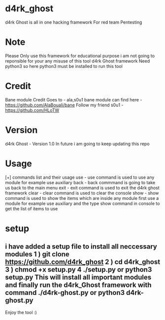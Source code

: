 # d4rk_ghost
d4rk Ghost is all in one hacking framework For red team Pentesting 

# Note
Please Only use this framework for educational purpose i am not going to reponsible for your any misuse of this tool 
d4rk Ghost framework Need python3 so here python3 must be installed to run this tool 
# Credit 
Bane module Credit Goes to -  ala,s0u1 
bane module can find here - https://github.com/AlaBouali/bane
Follow my friend s0u1 - https://github.com/HLoTW

# Version
d4rk Ghost - Version 1.0
In future i am going to keep updating this repo 
# Usage
[+] commands list and their usage
use - use command is used to use any module for example use auxiliary 
back - back commmand is going to take us back to the main menu 
exit - exit command is used to exit the d4rk ghost framework
clear - clear command is used to clear the console 
show -  show command is used to show the items which are inside any module first use a module
for example use auxiliary and the type show command in console to get the list of items to use 
# setup 
i have added a setup file to install all neccessary modules 
1 ) git clone https://github.com/d4rk_ghost
2 ) cd d4rk_ghost
3 ) chmod +x setup.py
4  ./setup.py or python3 setup.py
This will install all important modules 
and finally run the d4rk_Ghost framework with command
./d4rk-ghost.py or python3 d4rk-ghost.py
------------------------------------------------------------------
Enjoy  the tool :) 




